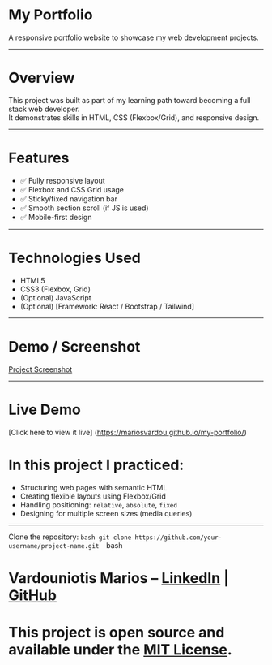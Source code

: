 # My Portfolio

 A responsive portfolio website to showcase my web development projects.

---

 # Overview

This project was built as part of my learning path toward becoming a full stack web developer.  
It demonstrates skills in HTML, CSS (Flexbox/Grid), and responsive design.

---

 # Features

- ✅ Fully responsive layout
- ✅ Flexbox and CSS Grid usage
- ✅ Sticky/fixed navigation bar
- ✅ Smooth section scroll (if JS is used)
- ✅ Mobile-first design

---

# Technologies Used

- HTML5
- CSS3 (Flexbox, Grid)
- (Optional) JavaScript
- (Optional) [Framework: React / Bootstrap / Tailwind]

---

 # Demo / Screenshot

[Project Screenshot](./images/portfolio.png)


---

 # Live Demo

[Click here to view it live] (https://mariosvardou.github.io/my-portfolio/)




# In this project I practiced:
- Structuring web pages with semantic HTML
- Creating flexible layouts using Flexbox/Grid
- Handling positioning: `relative`, `absolute`, `fixed`
- Designing for multiple screen sizes (media queries)

---




 Clone the repository:
 ```bash git clone https://github.com/your-username/project-name.git  ```bash

# Vardouniotis Marios  – [LinkedIn](https://linkedin.com/in/mariosvardou) | [GitHub](https://github.com/mariosvardou)

 # This project is open source and available under the [MIT License](LICENSE).


     
